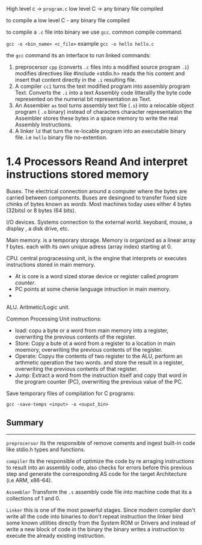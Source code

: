 High level c -> `program.c`
low level C -> any binary file compiled

to compile a 
low level C - any binary file compiled

to compile a `.c` file into binary we use `gcc`.
common compile command.

`gcc -o <bin_name> <c_file>` example `gcc -o hello hello.c`

the `gcc` command its an interface to run linked commands:

1. preprocersor `cpp` (converts `.c` files into a modified source program `.i`) modifies directives like #include <stdio.h> reads the his content and insert that content directly in the `.i` resulting file.
2. A compiler `cc1` turns the text modified program into assembly program Text. Converts the `.i` into a text Assembly code litterallly the byte code represented on the numerial bit representation as Text.
3. An Assembler `as` tool turns assembly text file (`.s`) into a relocable object program ( `.o` binary) instead of characters character representation the Assembler stores these bytes in a space memory to write the real Assembly Instructions.
4. A linker `ld` that turn the re-locable program into an executable binary file. i.e `hello` binary file no-extention.


# 1.4 Processors Reand And interpret instructions stored memory


Buses. The electrical connection around a computer where the bytes are carried between components. Buses are desingned to transfer fixed size chinks of bytes known as *words*. Most machines today uses either 4 bytes (32bits) or 8 bytes (64 bits).

I/O devices. Systems connection to the external world. keyobard, mouse, a display , a disk drive, etc.

Main memory. is a temporary storage. Memory is organized as a linear array f bytes. each with its own unique adress (array index) starting at 0.

CPU. central progracessing unit, is the engine that interprets or executes instructions stored in main memory.
  - At is core is a word sized storae device or register called *program counter*.
  - PC points at some chenie language intruction in main memory.
  - 

ALU. Aritmetic/Logic unit.

Common Processing Unit instructions:
- load: copu a byte or a word from main memory into a register, overwriting the previous contents of the register.
- Store: Copy a bute ot a word from a register to a location in main moemory, overwriting the previous contents of the register.
- Operate: Copyu the contents of two register to the ALU, perform an arthmetic operation the two words. and store the result in a register, overwriting the previous contents of that register.
- Jump: Extract a word from the instruction itself and copy that word in the program counter (PC), overwriting the previous value of the PC.


Save temporary files of compilation for C programs:

`gcc -save-temps <input> -o <ouput_bin>`

## Summary
---
`preprocersor` its the responsible of remove coments and ingest built-in code like stdio.h types and functions.

`compiler` its the responsible of optimize the code by re arraging instructions to result into an assembly code, also checks for errors before this previous step and generate the corresponding AS code for the target Architecture (i.e ARM, x86-64).

`Assembler` Transform the `.s` assembly code file into machine code that its a collections of 1 and 0.

`Linker` this is one of the most powerful stages. Since modern compiler don't write all the code into binaries to don't repeat instruction the linker bind some known utilities directly from the System ROM or Drivers and instead of write a new block of code in the binary the binary writes a instruction to execute the already existing instruction.


